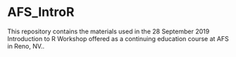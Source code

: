 # AFS_IntroR
This repository contains the materials used in the 28 September 2019 Introduction to R Workshop offered as a continuing education course at AFS in Reno, NV..
